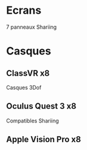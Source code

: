 # Ecrans
7 panneaux Shariing
# Casques
## ClassVR x8
Casques 3Dof

## Oculus Quest 3 x8
Compatibles Shariing
## Apple Vision Pro x8
